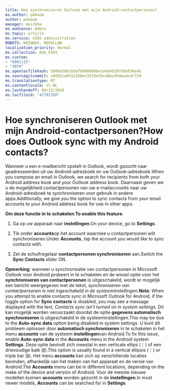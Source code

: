 ```yaml
---
title: Hoe synchroniseren Outlook met mijn Android-contactpersonen?
ms.author: pebaum
author: pebaum
manager: mnirkhe
ms.audience: Admin
ms.topic: article
ms.service: o365-administration
ROBOTS: NOINDEX, NOFOLLOW
localization_priority: Normal
ms.collection: Adm_O365
ms.custom:
- "9001115"
- "3076"
ms.openlocfilehash: 5600a56bcbbaf9d484986e1d4d45397dda936a4b
ms.sourcegitcommit: c6692ce0fa1358ec3529e59ca0ecdfdea4cdc759
ms.translationtype: MT
ms.contentlocale: nl-NL
ms.lasthandoff: 09/15/2020
ms.locfileid: "47781350"
---
```

# <a name="how-does-outlook-sync-with-my-android-contacts"></a><span data-ttu-id="e8e12-102">Hoe synchroniseren Outlook met mijn Android-contactpersonen?</span><span class="sxs-lookup"><span data-stu-id="e8e12-102">How does Outlook sync with my Android contacts?</span></span>

<span data-ttu-id="e8e12-103">Wanneer u een e-mailbericht opstelt in Outlook, wordt gezocht naar geadresseerden uit uw Android-adresboek en uw Outlook-adresboek.</span><span class="sxs-lookup"><span data-stu-id="e8e12-103">When you compose an email in Outlook, we search for recipients from both your Android address book and your Outlook address book.</span></span> <span data-ttu-id="e8e12-104">Daarnaast geven we u de mogelijkheid contactpersonen van uw e-mailaccounts naar uw Android-adresboek te synchroniseren voor gebruik in andere apps.</span><span class="sxs-lookup"><span data-stu-id="e8e12-104">Additionally, we give you the option to sync contacts from your email accounts to your Android address book for use in other apps.</span></span> 
 
<span data-ttu-id="e8e12-105">**Om deze functie in te schakelen**:</span><span class="sxs-lookup"><span data-stu-id="e8e12-105">**To enable this feature**:</span></span>
 
1. <span data-ttu-id="e8e12-106">Ga op uw apparaat naar **instellingen**.</span><span class="sxs-lookup"><span data-stu-id="e8e12-106">On your device, go to **Settings**.</span></span>

2. <span data-ttu-id="e8e12-107">Tik onder **accounts**op het account waarmee u contactpersonen wilt synchroniseren.</span><span class="sxs-lookup"><span data-stu-id="e8e12-107">Under **Accounts**, tap the account you would like to sync contacts with.</span></span>

3. <span data-ttu-id="e8e12-108">Zet de schuifregelaar **contactpersonen synchroniseren** aan.</span><span class="sxs-lookup"><span data-stu-id="e8e12-108">Switch the **Sync Contacts** slider ON.</span></span>
 
<span data-ttu-id="e8e12-109">**Opmerking**: wanneer u synchronisatie van contactpersonen in Microsoft Outlook voor Android probeert in te schakelen en de wissel optie voor het **synchroniseren van contactpersonen** is uitgeschakeld, wordt er mogelijk een bericht weergegeven met de tekst, *synchroniseren van contactpersonen is niet ingeschakeld in de systeeminstellingen*.</span><span class="sxs-lookup"><span data-stu-id="e8e12-109">**Note**: When you attempt to enable contacts sync in Microsoft Outlook for Android, if the toggle option for **Sync contacts** is disabled, you may see a message displayed with the text, *Contacts sync isn't turned on in system settings*.</span></span> <span data-ttu-id="e8e12-110">Dit kan mogelijk worden veroorzaakt doordat de optie **gegevens automatisch synchroniseren** is uitgeschakeld in de systeeminstellingen.</span><span class="sxs-lookup"><span data-stu-id="e8e12-110">This may be due to the **Auto-sync data** option being disabled in system settings.</span></span> <span data-ttu-id="e8e12-111">U kunt dit probleem oplossen door  **automatisch synchroniseren** in te schakelen in het menu  **accounts** van de systeem  **instellingen**van Android.</span><span class="sxs-lookup"><span data-stu-id="e8e12-111">To fix this issue, enable  **Auto-sync data** in the  **Accounts** menu in the Android system  **Settings**.</span></span> <span data-ttu-id="e8e12-112">Deze optie bevindt zich meestal in een verticale ellips (⋮) of een drievoudige balk (⫼).</span><span class="sxs-lookup"><span data-stu-id="e8e12-112">This option is usually found in a vertical ellipsis (⋮) or triple bar (⫼).</span></span> <span data-ttu-id="e8e12-113">Het menu  **accounts** kan zich op verschillende locaties bevinden, afhankelijk van het maken van het apparaat en de versie van Android.</span><span class="sxs-lookup"><span data-stu-id="e8e12-113">The  **Accounts** menu can be in different locations, depending on the make of the device and version of Android.</span></span> <span data-ttu-id="e8e12-114">Voor de meeste nieuwe modellen kunnen **accounts** worden gezocht in de **instellingen**.</span><span class="sxs-lookup"><span data-stu-id="e8e12-114">In most newer models, **Accounts** can be searched for in **Settings**.</span></span>